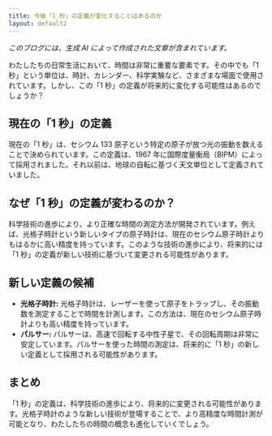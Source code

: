 ```yaml
---
title: 今後「1 秒」の定義が変化することはあるのか
layout: default2
---
```


_このブログには、生成 AI によって作成された文章が含まれています。_

わたしたちの日常生活において、時間は非常に重要な要素です。その中でも「1 秒」という単位は、時計、カレンダー、科学実験など、さまざまな場面で使用されています。しかし、この「1 秒」の定義が将来的に変化する可能性はあるのでしょうか？

## 現在の「1 秒」の定義

現在の「1 秒」は、セシウム 133 原子という特定の原子が放つ光の振動を数えることで決められています。この定義は、1967 年に国際度量衡局（BIPM）によって採用されました。それ以前は、地球の自転に基づく天文単位として定義されていました。

## なぜ「1 秒」の定義が変わるのか？

科学技術の進歩により、より正確な時間の測定方法が開発されています。例えば、光格子時計という新しいタイプの原子時計は、現在のセシウム原子時計よりもはるかに高い精度を持っています。このような技術の進歩により、将来的には「1 秒」の定義が新しい技術に基づいて変更される可能性があります。

## 新しい定義の候補

- **光格子時計:** 光格子時計は、レーザーを使って原子をトラップし、その振動数を測定することで時間を計測します。この方法は、現在のセシウム原子時計よりも高い精度を持っています。
- **パルサー:** パルサーは、高速で回転する中性子星で、その回転周期は非常に安定しています。パルサーを使った時間の測定は、将来的に「1 秒」の新しい定義として採用される可能性があります。

## まとめ

「1 秒」の定義は、科学技術の進歩により、将来的に変更される可能性があります。光格子時計のような新しい技術が登場することで、より高精度な時間計測が可能となり、わたしたちの時間の概念も進化していくでしょう。
